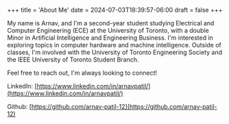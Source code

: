 +++
title = 'About Me'
date = 2024-07-03T18:39:57-06:00
draft = false
+++

My name is Arnav, and I'm a second-year student studying Electrical and Computer Engineering (ECE) at the University of Toronto, with a double Minor in Artificial Intelligence and Engineering Business. I'm interested in exploring topics in computer hardware and machine intelligence. Outside of classes, I'm involved with the University of Toronto Engineering Society and the IEEE University of Toronto Student Branch.

Feel free to reach out, I'm always looking to connect!

LinkedIn: [https://www.linkedin.com/in/arnavpatil/](https://www.linkedin.com/in/arnavpatil/)

Github: [https://github.com/arnav-patil-12](https://github.com/arnav-patil-12)
